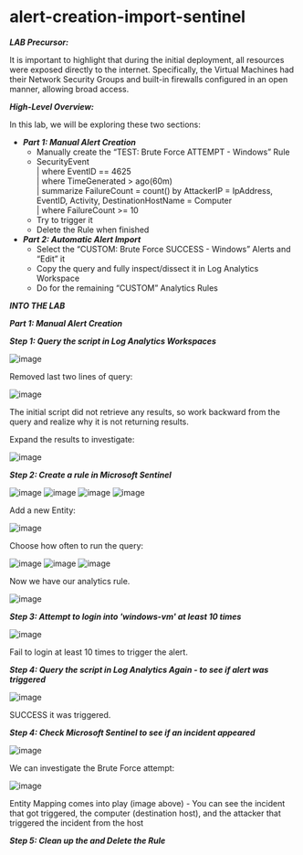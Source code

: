 # alert-creation-import-sentinel

***LAB Precursor:***

It is important to highlight that during the initial deployment, all resources were exposed directly to the internet. 
Specifically, the Virtual Machines had their Network Security Groups and built-in firewalls configured in an open manner, allowing broad access. 


***High-Level Overview:***

In this lab, we will be exploring these two sections:
+ ***Part 1: Manual Alert Creation***
  + Manually create the “TEST: Brute Force ATTEMPT - Windows” Rule
  + SecurityEvent  
    | where EventID == 4625  
    | where TimeGenerated > ago(60m)  
    | summarize FailureCount = count() by AttackerIP = IpAddress, EventID, Activity, DestinationHostName = Computer  
    | where FailureCount >= 10
  + Try to trigger it  
  + Delete the Rule when finished  
+ ***Part 2: Automatic Alert Import***
  + Select the “CUSTOM: Brute Force SUCCESS - Windows” Alerts and “Edit” it
  + Copy the query and fully inspect/dissect it in Log Analytics Workspace
  + Do for the remaining “CUSTOM” Analytics Rules
 


***INTO THE LAB***

***Part 1: Manual Alert Creation***

***Step 1: Query the script in Log Analytics Workspaces***

![image](https://github.com/hoanghuydang/alert-creation-import-sentinel/assets/127445164/c3a349f7-5d58-4e37-a8ec-13a548fc903e)

Removed last two lines of query:

![image](https://github.com/hoanghuydang/alert-creation-import-sentinel/assets/127445164/625ad4a4-ad22-4098-b92f-a37e70ef5031)

The initial script did not retrieve any results, so work backward from the query and realize why it is not returning results.

Expand the results to investigate:

![image](https://github.com/hoanghuydang/alert-creation-import-sentinel/assets/127445164/ea9f6872-2960-4990-8175-2853d515c989)

***Step 2: Create a rule in Microsoft Sentinel***

![image](https://github.com/hoanghuydang/alert-creation-import-sentinel/assets/127445164/5ec1e7c7-6e9e-4554-af35-216a16b7eacb)
![image](https://github.com/hoanghuydang/alert-creation-import-sentinel/assets/127445164/26eb7c9e-fb5c-4b99-84d2-dffeede83dba)
![image](https://github.com/hoanghuydang/alert-creation-import-sentinel/assets/127445164/1f999077-39a1-4dda-89ae-5c1ee8e18e8d)
![image](https://github.com/hoanghuydang/alert-creation-import-sentinel/assets/127445164/3252759d-3ecd-4c53-8b11-4327f558a02b)

Add a new Entity:

![image](https://github.com/hoanghuydang/alert-creation-import-sentinel/assets/127445164/edef2dc9-fd6c-4b60-a1d6-95a9cc189446)

Choose how often to run the query:

![image](https://github.com/hoanghuydang/alert-creation-import-sentinel/assets/127445164/f20aaa98-c402-4708-a804-8923f85e1014)
![image](https://github.com/hoanghuydang/alert-creation-import-sentinel/assets/127445164/ec422641-42dc-4163-a2ca-ca978392f6a5)
![image](https://github.com/hoanghuydang/alert-creation-import-sentinel/assets/127445164/271d89c4-ac27-4893-a533-f19ebc8660e7)

Now we have our analytics rule.

![image](https://github.com/hoanghuydang/alert-creation-import-sentinel/assets/127445164/f3bcb34f-52c4-4227-8e30-46ed5c21c587)


***Step 3: Attempt to login into 'windows-vm' at least 10 times***

![image](https://github.com/hoanghuydang/alert-creation-import-sentinel/assets/127445164/e9b4ab4d-3442-45d9-bd9f-2046d757c0b1)

Fail to login at least 10 times to trigger the alert.

***Step 4: Query the script in Log Analytics Again - to see if alert was triggered***

![image](https://github.com/hoanghuydang/alert-creation-import-sentinel/assets/127445164/2d6f5844-9136-4ecf-8f2c-880cec5a3b31)

SUCCESS it was triggered.

***Step 4: Check Microsoft Sentinel to see if an incident appeared***

![image](https://github.com/hoanghuydang/alert-creation-import-sentinel/assets/127445164/a8e24019-a4fd-439a-95bf-5811f6229916)

We can investigate the Brute Force attempt:

![image](https://github.com/hoanghuydang/alert-creation-import-sentinel/assets/127445164/6ea3777e-7f15-4005-af12-5f1d342de16b)

Entity Mapping comes into play (image above) - You can see the incident that got triggered, the computer (destination host), and the attacker that triggered the incident from the host

***Step 5: Clean up the and Delete the Rule***



